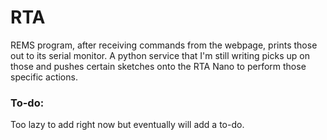 # RTA

REMS program, after receiving commands from the webpage, prints those out to its serial monitor. A python service that I'm still writing picks up on those and pushes certain sketches onto the RTA Nano to perform those specific actions.

### To-do:
Too lazy to add right now but eventually will add a to-do.
